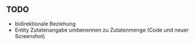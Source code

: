 TODO
----
- bidirektionale Beziehung
- Entity Zutatenangabe umbenennen zu Zutatenmenge (Code und neuer Screenshot)
